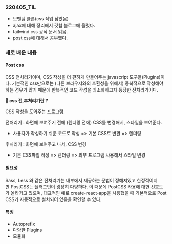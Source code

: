 ### 220405_TIL

- 모멘텀 클론(css 작업 남았음)
- ajax에 대해 정리해서 깃헙 블로그에 올렸다.
- tailwind css 공식 문서 읽음.
- post css에 대해서 공부했다.

### 새로 배운 내용

#### Post css

CSS 전처리기이며, CSS 작성을 더 편하게 만들어주는 javascript 도구들(Plugins)이다. 기본적인 css만으로는 (다른 브라우저와의 호환성을 위해서) 중복적으로 작성해야 하는 경우가 많기 때문에 반복적인 코드 작성을 최소화하고자 등장한 전처리기이다.

**🤔 css 전,후처리기란 ?**

CSS 작성을 도와주는 프로그램.

전처리기 : 화면에 보여주기 전에 (렌더링 전에) CSS를 변경해서, 스타일을 보여준다.

- 사용자가 작성하기 쉬운 코드로 작성 => 기본 CSS로 변환 => 렌더링

후처리기 : 화면에 보여주고 나서, CSS 변경

- 기본 CSS파일 작성 => 렌더링 => 외부 프로그램 사용해서 스타일 변경

#### 필요성

Sass, Less 와 같은 전처리기는 내부에서 제공하는 문법이 정해져있고 한정적이지만 PostCSS는 플러그인이 굉장히 다양하다. 이 때문에 PostCSS 사용에 대한 선호도가 올라가고 있으며, 대표적인 예로 create-react-app을 사용했을 때 기본적으로 Post CSS가 자동적으로 설치되어 있음을 확인할 수 있다.

#### 특징

- Autoprefix
- 다양한 Plugins
- 모듈화
